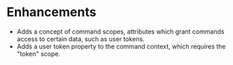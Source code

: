 # Enhancements

- Adds a concept of command scopes, attributes which grant commands access to certain data, such as user tokens.
- Adds a user token property to the command context, which requires the "token" scope.